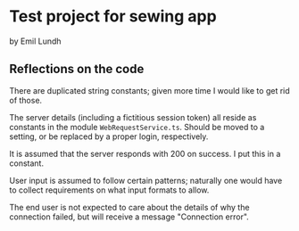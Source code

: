 # Test project for sewing app
by Emil Lundh

## Reflections on the code
There are duplicated string constants; given more time I would like to get rid of those.

The server details (including a fictitious session token) all reside as constants in the module `WebRequestService.ts`. Should be moved to a setting, or be replaced by a proper login, respectively.

It is assumed that the server responds with 200 on success. I put this in a constant.

User input is assumed to follow certain patterns; naturally one would have to collect requirements on what input formats to allow.

The end user is not expected to care about the details of why the connection failed, but will receive a message "Connection error".
